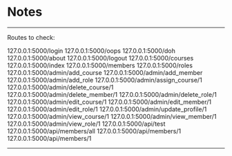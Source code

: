 # Notes

-----

Routes to check:

127.0.0.1:5000/login
127.0.0.1:5000/oops
127.0.0.1:5000/doh
127.0.0.1:5000/about
127.0.0.1:5000/logout
127.0.0.1:5000/courses
127.0.0.1:5000/index
127.0.0.1:5000/members
127.0.0.1:5000/roles
127.0.0.1:5000/admin/add_course
127.0.0.1:5000/admin/add_member
127.0.0.1:5000/admin/add_role
127.0.0.1:5000/admin/assign_course/1
127.0.0.1:5000/admin/delete_course/1
127.0.0.1:5000/admin/delete_member/1
127.0.0.1:5000/admin/delete_role/1
127.0.0.1:5000/admin/edit_course/1
127.0.0.1:5000/admin/edit_member/1
127.0.0.1:5000/admin/edit_role/1
127.0.0.1:5000/admin/update_profile/1
127.0.0.1:5000/admin/view_course/1
127.0.0.1:5000/admin/view_member/1
127.0.0.1:5000/admin/view_role/1
127.0.0.1:5000/api/test
127.0.0.1:5000/api/members/all
127.0.0.1:5000/api/members/1
127.0.0.1:5000/api/members/1

-----
